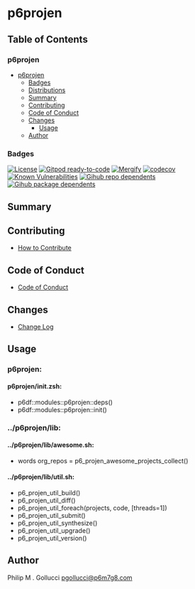 # p6projen

## Table of Contents


### p6projen
- [p6projen](#p6projen)
  - [Badges](#badges)
  - [Distributions](#distributions)
  - [Summary](#summary)
  - [Contributing](#contributing)
  - [Code of Conduct](#code-of-conduct)
  - [Changes](#changes)
    - [Usage](#usage)
  - [Author](#author)

### Badges

[![License](https://img.shields.io/badge/License-Apache%202.0-yellowgreen.svg)](https://opensource.org/licenses/Apache-2.0)
[![Gitpod ready-to-code](https://img.shields.io/badge/Gitpod-ready--to--code-blue?logo=gitpod)](https://gitpod.io/#https://github.com/p6m7g8/p6projen)
[![Mergify](https://img.shields.io/endpoint.svg?url=https://gh.mergify.io/badges/p6m7g8/p6projen/&style=flat)](https://mergify.io)
[![codecov](https://codecov.io/gh/p6m7g8/p6projen/branch/master/graph/badge.svg?token=14Yj1fZbew)](https://codecov.io/gh/p6m7g8/p6projen)
[![Known Vulnerabilities](https://snyk.io/test/github/p6m7g8/p6projen/badge.svg?targetFile=package.json)](https://snyk.io/test/github/p6m7g8/p6projen?targetFile=package.json)
[![Gihub repo dependents](https://badgen.net/github/dependents-repo/p6m7g8/p6projen)](https://github.com/p6m7g8/p6projen/network/dependents?dependent_type=REPOSITORY)
[![Gihub package dependents](https://badgen.net/github/dependents-pkg/p6m7g8/p6projen)](https://github.com/p6m7g8/p6projen/network/dependents?dependent_type=PACKAGE)

## Summary

## Contributing

- [How to Contribute](CONTRIBUTING.md)

## Code of Conduct

- [Code of Conduct](https://github.com/p6m7g8/.github/blob/master/CODE_OF_CONDUCT.md)

## Changes

- [Change Log](CHANGELOG.md)

## Usage

### p6projen:

#### p6projen/init.zsh:

- p6df::modules::p6projen::deps()
- p6df::modules::p6projen::init()

### ../p6projen/lib:

#### ../p6projen/lib/awesome.sh:

- words org_repos = p6_projen_awesome_projects_collect()
#### ../p6projen/lib/util.sh:

- p6_projen_util_build()
- p6_projen_util_diff()
- p6_projen_util_foreach(projects, code, [threads=1])
- p6_projen_util_submit()
- p6_projen_util_synthesize()
- p6_projen_util_upgrade()
- p6_projen_util_version()


## Author

Philip M . Gollucci <pgollucci@p6m7g8.com>
